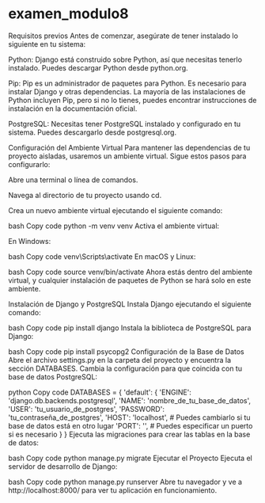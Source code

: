 # examen_modulo8
Requisitos previos
Antes de comenzar, asegúrate de tener instalado lo siguiente en tu sistema:

Python: Django está construido sobre Python, así que necesitas tenerlo instalado. Puedes descargar Python desde python.org.

Pip: Pip es un administrador de paquetes para Python. Es necesario para instalar Django y otras dependencias. La mayoría de las instalaciones de Python incluyen Pip, pero si no lo tienes, puedes encontrar instrucciones de instalación en la documentación oficial.

PostgreSQL: Necesitas tener PostgreSQL instalado y configurado en tu sistema. Puedes descargarlo desde postgresql.org.

Configuración del Ambiente Virtual
Para mantener las dependencias de tu proyecto aisladas, usaremos un ambiente virtual. Sigue estos pasos para configurarlo:

Abre una terminal o línea de comandos.

Navega al directorio de tu proyecto usando cd.

Crea un nuevo ambiente virtual ejecutando el siguiente comando:

bash
Copy code
python -m venv venv
Activa el ambiente virtual:

En Windows:

bash
Copy code
venv\Scripts\activate
En macOS y Linux:

bash
Copy code
source venv/bin/activate
Ahora estás dentro del ambiente virtual, y cualquier instalación de paquetes de Python se hará solo en este ambiente.

Instalación de Django y PostgreSQL
Instala Django ejecutando el siguiente comando:

bash
Copy code
pip install django
Instala la biblioteca de PostgreSQL para Django:

bash
Copy code
pip install psycopg2
Configuración de la Base de Datos
Abre el archivo settings.py en la carpeta del proyecto y encuentra la sección DATABASES. Cambia la configuración para que coincida con tu base de datos PostgreSQL:

python
Copy code
DATABASES = {
    'default': {
        'ENGINE': 'django.db.backends.postgresql',
        'NAME': 'nombre_de_tu_base_de_datos',
        'USER': 'tu_usuario_de_postgres',
        'PASSWORD': 'tu_contraseña_de_postgres',
        'HOST': 'localhost',  # Puedes cambiarlo si tu base de datos está en otro lugar
        'PORT': '',           # Puedes especificar un puerto si es necesario
    }
}
Ejecuta las migraciones para crear las tablas en la base de datos:

bash
Copy code
python manage.py migrate
Ejecutar el Proyecto
Ejecuta el servidor de desarrollo de Django:

bash
Copy code
python manage.py runserver
Abre tu navegador y ve a http://localhost:8000/ para ver tu aplicación en funcionamiento.






